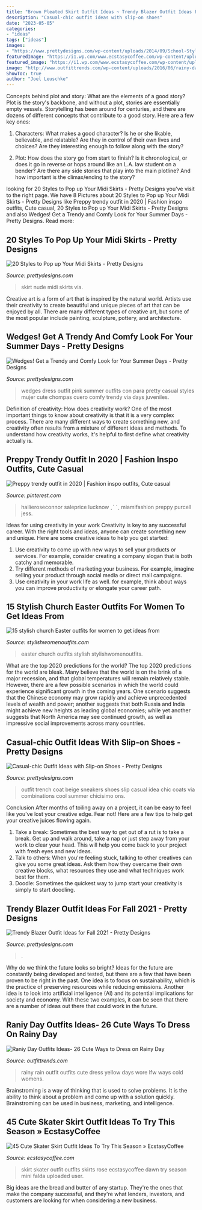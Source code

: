 ```yaml
---
title: "Brown Pleated Skirt Outfit Ideas ~ Trendy Blazer Outfit Ideas For Fall 2021"
description: "Casual-chic outfit ideas with slip-on shoes"
date: "2023-05-05"
categories:
- "ideas"
tags: ["ideas"]
images:
- "https://www.prettydesigns.com/wp-content/uploads/2014/09/School-Style-Outfit-with-Maroon-Blazer.jpg"
featuredImage: "https://i1.wp.com/www.ecstasycoffee.com/wp-content/uploads/2016/12/Skater-Skirt13.jpg?resize=700%2C1045"
featured_image: "https://i1.wp.com/www.ecstasycoffee.com/wp-content/uploads/2016/12/Skater-Skirt13.jpg?resize=700%2C1045"
image: "http://www.outfittrends.com/wp-content/uploads/2016/06/rainy-day-3.jpg"
ShowToc: true
author: "Joel Leuschke"
---
```



Concepts behind plot and story: What are the elements of a good story?
Plot is the story's backbone, and without a plot, stories are essentially empty vessels. Storytelling has been around for centuries, and there are dozens of different concepts that contribute to a good story. Here are a few key ones:
1) Characters: What makes a good character? Is he or she likable, believable, and relatable? Are they in control of their own lives and choices? Are they interesting enough to follow along with the story?

2) Plot: How does the story go from start to finish? Is it chronological, or does it go in reverse or hops around like an L.A. law student on a bender? Are there any side stories that play into the main plotline? And how important is the climax/ending to the story?

	

		
looking for 20 Styles to Pop up Your Midi Skirts - Pretty Designs you've visit to the right page. We have 8 Pictures about 20 Styles to Pop up Your Midi Skirts - Pretty Designs like Preppy trendy outfit in 2020 | Fashion inspo outfits, Cute casual, 20 Styles to Pop up Your Midi Skirts - Pretty Designs and also Wedges! Get a Trendy and Comfy Look for Your Summer Days - Pretty Designs. Read more:
		
    
## 20 Styles To Pop Up Your Midi Skirts - Pretty Designs

<img loading=lazy src="http://www.prettydesigns.com/wp-content/uploads/2016/02/Black-Top-and-Nude-Skirt.jpg" onerror="this.onerror=null;this.src='https://tse3.mm.bing.net/th?id=OIP.0eEKFg5kA-r48i57EBkrlQHaLB&amp;pid=15.1';" alt="20 Styles to Pop up Your Midi Skirts - Pretty Designs">

_Source: prettydesigns.com_

>skirt nude midi skirts via. 

	

Creative art is a form of art that is inspired by the natural world. Artists use their creativity to create beautiful and unique pieces of art that can be enjoyed by all. There are many different types of creative art, but some of the most popular include painting, sculpture, pottery, and architecture.

    
## Wedges! Get A Trendy And Comfy Look For Your Summer Days - Pretty Designs

<img loading=lazy src="http://www.prettydesigns.com/wp-content/uploads/2014/07/Pink-Dress-Outfit-with-Wedges.jpg" onerror="this.onerror=null;this.src='https://tse4.mm.bing.net/th?id=OIP.u_zXzu-GhadUxZWOlmLk4gHaK2&amp;pid=15.1';" alt="Wedges! Get a Trendy and Comfy Look for Your Summer Days - Pretty Designs">

_Source: prettydesigns.com_

>wedges dress outfit pink summer outfits con para pretty casual styles mujer cute chompas cuero comfy trendy via days juveniles. 

	

Definition of creativity: How does creativity work?
One of the most important things to know about creativity is that it is a very complex process. There are many different ways to create something new, and creativity often results from a mixture of different ideas and methods. To understand how creativity works, it's helpful to first define what creativity actually is.

    
## Preppy Trendy Outfit In 2020 | Fashion Inspo Outfits, Cute Casual

<img loading=lazy src="https://i.pinimg.com/736x/c7/f3/c8/c7f3c886e225650786660af1934114c9.jpg" onerror="this.onerror=null;this.src='https://tse2.mm.bing.net/th?id=OIP.-C-lpgIE2NxQY4ncFmhvZQHaPv&amp;pid=15.1';" alt="Preppy trendy outfit in 2020 | Fashion inspo outfits, Cute casual">

_Source: pinterest.com_

>hailieroseconnor saleprice lucknow ˏˋ ˊˎ miamifashion preppy purcell jess. 

	

Ideas for using creativity in your work
Creativity is key to any successful career. With the right tools and ideas, anyone can create something new and unique. Here are some creative ideas to help you get started: 
1. Use creativity to come up with new ways to sell your products or services. For example, consider creating a company slogan that is both catchy and memorable. 
2. Try different methods of marketing your business. For example, imagine selling your product through social media or direct mail campaigns. 
3. Use creativity in your work life as well. for example, think about ways you can improve productivity or elongate your career path.

    
## 15 Stylish Church Easter Outfits For Women To Get Ideas From

<img loading=lazy src="http://stylishwomenoutfits.com/wp-content/uploads/2017/04/15-stylish-church-easter-outfits-for-women-to-get-ideas-from-6.jpg" onerror="this.onerror=null;this.src='https://tse2.mm.bing.net/th?id=OIP.15mWjKNPxR367mMr_mnZvAHaLJ&amp;pid=15.1';" alt="15 stylish church Easter outfits for women to get ideas from">

_Source: stylishwomenoutfits.com_

>easter church outfits stylish stylishwomenoutfits. 

	

What are the top 2020 predictions for the world?
The top 2020 predictions for the world are bleak. Many believe that the world is on the brink of a major recession, and that global temperatures will remain relatively stable. However, there are a few possible scenarios in which the world could experience significant growth in the coming years. One scenario suggests that the Chinese economy may grow rapidly and achieve unprecedented levels of wealth and power; another suggests that both Russia and India might achieve new heights as leading global economies; while yet another suggests that North America may see continued growth, as well as impressive social improvements across many countries.

    
## Casual-chic Outfit Ideas With Slip-on Shoes - Pretty Designs

<img loading=lazy src="http://www.prettydesigns.com/wp-content/uploads/2014/05/Beige-Trench-Coat-Outfit-Idea-with-Sneakers.jpg" onerror="this.onerror=null;this.src='https://tse1.mm.bing.net/th?id=OIP.KAFjwTtg4IE5CdlwpKt8SgHaK1&amp;pid=15.1';" alt="Casual-chic Outfit Ideas with Slip-on Shoes - Pretty Designs">

_Source: prettydesigns.com_

>outfit trench coat beige sneakers shoes slip casual idea chic coats via combinations cool summer chicisimo ons. 

	

Conclusion
After months of toiling away on a project, it can be easy to feel like you've lost your creative edge. Fear not! Here are a few tips to help get your creative juices flowing again.
1. Take a break: Sometimes the best way to get out of a rut is to take a break. Get up and walk around, take a nap or just step away from your work to clear your head. This will help you come back to your project with fresh eyes and new ideas.
2. Talk to others: When you're feeling stuck, talking to other creatives can give you some great ideas. Ask them how they overcame their own creative blocks, what resources they use and what techniques work best for them.
3. Doodle: Sometimes the quickest way to jump start your creativity is simply to start doodling.

    
## Trendy Blazer Outfit Ideas For Fall 2021 - Pretty Designs

<img loading=lazy src="https://www.prettydesigns.com/wp-content/uploads/2014/09/School-Style-Outfit-with-Maroon-Blazer.jpg" onerror="this.onerror=null;this.src='https://tse1.mm.bing.net/th?id=OIP.NlF6N4YDx_yOTnFpsqrsQAHaK3&amp;pid=15.1';" alt="Trendy Blazer Outfit Ideas for Fall 2021 - Pretty Designs">

_Source: prettydesigns.com_

>. 

	

Why do we think the future looks so bright?
Ideas for the future are constantly being developed and tested, but there are a few that have been proven to be right in the past. One idea is to focus on sustainability, which is the practice of preserving resources while reducing emissions. Another idea is to look into artificial intelligence (AI) and its potential implications for society and economy. With these two examples, it can be seen that there are a number of ideas out there that could work in the future.

    
## Raniy Day Outfits Ideas- 26 Cute Ways To Dress On Rainy Day

<img loading=lazy src="http://www.outfittrends.com/wp-content/uploads/2016/06/rainy-day-3.jpg" onerror="this.onerror=null;this.src='https://tse2.mm.bing.net/th?id=OIP._d6yCA8WLnKS3WlygJTGQwHaLH&amp;pid=15.1';" alt="Raniy Day Outfits Ideas- 26 Cute Ways to Dress on Rainy Day">

_Source: outfittrends.com_

>rainy rain outfit outfits cute dress yellow days wore lfw ways cold womens. 

	

Brainstroming is a way of thinking that is used to solve problems. It is the ability to think about a problem and come up with a solution quickly. Brainstroming can be used in business, marketing, and intelligence.

    
## 45 Cute Skater Skirt Outfit Ideas To Try This Season » EcstasyCoffee

<img loading=lazy src="https://i1.wp.com/www.ecstasycoffee.com/wp-content/uploads/2016/12/Skater-Skirt13.jpg?resize=700%2C1045" onerror="this.onerror=null;this.src='https://tse1.mm.bing.net/th?id=OIP.717vhgHhBIrQUDGGponvrwHaLD&amp;pid=15.1';" alt="45 Cute Skater Skirt Outfit Ideas To Try This Season » EcstasyCoffee">

_Source: ecstasycoffee.com_

>skirt skater outfit outfits skirts rose ecstasycoffee dawn try season mini falda uploaded user. 

	

Big ideas are the bread and butter of any startup. They're the ones that make the company successful, and they're what lenders, investors, and customers are looking for when considering a new business.

